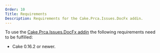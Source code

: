 ```yaml
---
Order: 10
Title: Requirements
Description: Requirements for the Cake.Prca.Issues.DocFx addin.
---
```

To use the [Cake.Prca.Issues.DocFx addin] the following requirements need to be fulfilled:

* Cake 0.16.2 or newer.

[Cake.Prca.Issues.DocFx addin]: https://www.nuget.org/packages/Cake.Prca.Issues.DocFx